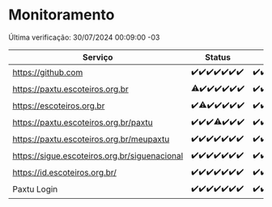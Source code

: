 # Monitoramento

Última verificação: 30/07/2024 00:09:00 -03

|Serviço|Status|Últimas 24h|
|---|---|---|
|https://github.com|<span title="2024-07-23: OK=24">✔️</span><span title="2024-07-24: OK=24">✔️</span><span title="2024-07-25: OK=24">✔️</span><span title="2024-07-26: OK=24">✔️</span><span title="2024-07-27: OK=24">✔️</span><span title="2024-07-28: OK=23">✔️</span><span title="2024-07-29: OK=4">✔️</span>|<span title="29/07/2024 01:09:00 -03 : 200">✔️</span><span title="29/07/2024 02:08:00 -03 : 200">✔️</span><span title="29/07/2024 03:11:00 -03 : 200">✔️</span><span title="29/07/2024 04:08:00 -03 : 200">✔️</span><span title="29/07/2024 05:10:00 -03 : 200">✔️</span><span title="29/07/2024 06:08:00 -03 : 200">✔️</span><span title="29/07/2024 07:08:00 -03 : 200">✔️</span><span title="29/07/2024 08:06:00 -03 : 200">✔️</span><span title="29/07/2024 09:13:00 -03 : 200">✔️</span><span title="29/07/2024 10:12:00 -03 : 200">✔️</span><span title="29/07/2024 11:07:00 -03 : 200">✔️</span><span title="29/07/2024 12:07:00 -03 : 200">✔️</span><span title="29/07/2024 13:08:00 -03 : 200">✔️</span><span title="29/07/2024 14:06:00 -03 : 200">✔️</span><span title="29/07/2024 15:09:00 -03 : 200">✔️</span><span title="29/07/2024 16:05:00 -03 : 200">✔️</span><span title="29/07/2024 17:08:00 -03 : 200">✔️</span><span title="29/07/2024 18:08:00 -03 : 200">✔️</span><span title="29/07/2024 19:09:00 -03 : 200">✔️</span><span title="29/07/2024 20:06:00 -03 : 200">✔️</span><span title="29/07/2024 21:34:00 -03 : 200">✔️</span><span title="29/07/2024 22:57:00 -03 : 200">✔️</span><span title="29/07/2024 23:31:00 -03 : 200">✔️</span><span title="30/07/2024 00:09:00 -03 : 200">✔️</span>|
|https://paxtu.escoteiros.org.br|<span title="2024-07-23: OK=23, Falhas=1">⚠️</span><span title="2024-07-24: OK=24">✔️</span><span title="2024-07-25: OK=24">✔️</span><span title="2024-07-26: OK=24">✔️</span><span title="2024-07-27: OK=24">✔️</span><span title="2024-07-28: OK=23">✔️</span><span title="2024-07-29: OK=4">✔️</span>|<span title="29/07/2024 01:09:00 -03 : 200">✔️</span><span title="29/07/2024 02:08:00 -03 : 200">✔️</span><span title="29/07/2024 03:11:00 -03 : 200">✔️</span><span title="29/07/2024 04:08:00 -03 : 200">✔️</span><span title="29/07/2024 05:10:00 -03 : 200">✔️</span><span title="29/07/2024 06:08:00 -03 : 200">✔️</span><span title="29/07/2024 07:08:00 -03 : 200">✔️</span><span title="29/07/2024 08:06:00 -03 : 200">✔️</span><span title="29/07/2024 09:13:00 -03 : 200">✔️</span><span title="29/07/2024 10:12:00 -03 : 200">✔️</span><span title="29/07/2024 11:07:00 -03 : 200">✔️</span><span title="29/07/2024 12:07:00 -03 : 200">✔️</span><span title="29/07/2024 13:08:00 -03 : 200">✔️</span><span title="29/07/2024 14:06:00 -03 : 200">✔️</span><span title="29/07/2024 15:09:00 -03 : 200">✔️</span><span title="29/07/2024 16:05:00 -03 : 200">✔️</span><span title="29/07/2024 17:08:00 -03 : 200">✔️</span><span title="29/07/2024 18:08:00 -03 : 200">✔️</span><span title="29/07/2024 19:09:00 -03 : 200">✔️</span><span title="29/07/2024 20:06:00 -03 : 200">✔️</span><span title="29/07/2024 21:34:00 -03 : 200">✔️</span><span title="29/07/2024 22:57:00 -03 : 200">✔️</span><span title="29/07/2024 23:31:00 -03 : 200">✔️</span><span title="30/07/2024 00:09:00 -03 : 200">✔️</span>|
|https://escoteiros.org.br|<span title="2024-07-23: OK=24">✔️</span><span title="2024-07-24: OK=22, Falhas=2">⚠️</span><span title="2024-07-25: OK=24">✔️</span><span title="2024-07-26: OK=24">✔️</span><span title="2024-07-27: OK=24">✔️</span><span title="2024-07-28: OK=23">✔️</span><span title="2024-07-29: OK=4">✔️</span>|<span title="29/07/2024 01:09:00 -03 : 200">✔️</span><span title="29/07/2024 02:08:00 -03 : 200">✔️</span><span title="29/07/2024 03:11:00 -03 : 200">✔️</span><span title="29/07/2024 04:08:00 -03 : 200">✔️</span><span title="29/07/2024 05:10:00 -03 : 200">✔️</span><span title="29/07/2024 06:08:00 -03 : 200">✔️</span><span title="29/07/2024 07:08:00 -03 : 200">✔️</span><span title="29/07/2024 08:06:00 -03 : 200">✔️</span><span title="29/07/2024 09:13:00 -03 : 200">✔️</span><span title="29/07/2024 10:12:00 -03 : 200">✔️</span><span title="29/07/2024 11:07:00 -03 : 200">✔️</span><span title="29/07/2024 12:07:00 -03 : 200">✔️</span><span title="29/07/2024 13:08:00 -03 : 200">✔️</span><span title="29/07/2024 14:06:00 -03 : 200">✔️</span><span title="29/07/2024 15:09:00 -03 : 200">✔️</span><span title="29/07/2024 16:05:00 -03 : 200">✔️</span><span title="29/07/2024 17:08:00 -03 : 200">✔️</span><span title="29/07/2024 18:08:00 -03 : 200">✔️</span><span title="29/07/2024 19:09:00 -03 : 200">✔️</span><span title="29/07/2024 20:06:00 -03 : 200">✔️</span><span title="29/07/2024 21:34:00 -03 : 200">✔️</span><span title="29/07/2024 22:57:00 -03 : 200">✔️</span><span title="29/07/2024 23:31:00 -03 : 200">✔️</span><span title="30/07/2024 00:09:00 -03 : 200">✔️</span>|
|https://paxtu.escoteiros.org.br/paxtu|<span title="2024-07-23: OK=24">✔️</span><span title="2024-07-24: OK=24">✔️</span><span title="2024-07-25: OK=24">✔️</span><span title="2024-07-26: OK=23, Falhas=1">⚠️</span><span title="2024-07-27: OK=24">✔️</span><span title="2024-07-28: OK=23">✔️</span><span title="2024-07-29: OK=4">✔️</span>|<span title="29/07/2024 01:09:00 -03 : 200">✔️</span><span title="29/07/2024 02:08:00 -03 : 200">✔️</span><span title="29/07/2024 03:11:00 -03 : 200">✔️</span><span title="29/07/2024 04:08:00 -03 : 200">✔️</span><span title="29/07/2024 05:10:00 -03 : 200">✔️</span><span title="29/07/2024 06:08:00 -03 : 200">✔️</span><span title="29/07/2024 07:08:00 -03 : 200">✔️</span><span title="29/07/2024 08:06:00 -03 : 200">✔️</span><span title="29/07/2024 09:13:00 -03 : 200">✔️</span><span title="29/07/2024 10:12:00 -03 : 200">✔️</span><span title="29/07/2024 11:07:00 -03 : 200">✔️</span><span title="29/07/2024 12:07:00 -03 : 200">✔️</span><span title="29/07/2024 13:08:00 -03 : 200">✔️</span><span title="29/07/2024 14:06:00 -03 : 200">✔️</span><span title="29/07/2024 15:09:00 -03 : 200">✔️</span><span title="29/07/2024 16:05:00 -03 : 200">✔️</span><span title="29/07/2024 17:08:00 -03 : 200">✔️</span><span title="29/07/2024 18:08:00 -03 : 200">✔️</span><span title="29/07/2024 19:09:00 -03 : 200">✔️</span><span title="29/07/2024 20:06:00 -03 : 200">✔️</span><span title="29/07/2024 21:35:00 -03 : 200">✔️</span><span title="29/07/2024 22:57:00 -03 : 200">✔️</span><span title="29/07/2024 23:31:00 -03 : 200">✔️</span><span title="30/07/2024 00:09:00 -03 : 200">✔️</span>|
|https://paxtu.escoteiros.org.br/meupaxtu|<span title="2024-07-23: OK=24">✔️</span><span title="2024-07-24: OK=24">✔️</span><span title="2024-07-25: OK=24">✔️</span><span title="2024-07-26: OK=24">✔️</span><span title="2024-07-27: OK=24">✔️</span><span title="2024-07-28: OK=23">✔️</span><span title="2024-07-29: OK=4">✔️</span>|<span title="29/07/2024 01:09:00 -03 : 200">✔️</span><span title="29/07/2024 02:08:00 -03 : 200">✔️</span><span title="29/07/2024 03:11:00 -03 : 200">✔️</span><span title="29/07/2024 04:08:00 -03 : 200">✔️</span><span title="29/07/2024 05:10:00 -03 : 200">✔️</span><span title="29/07/2024 06:08:00 -03 : 200">✔️</span><span title="29/07/2024 07:08:00 -03 : 200">✔️</span><span title="29/07/2024 08:06:00 -03 : 200">✔️</span><span title="29/07/2024 09:13:00 -03 : 200">✔️</span><span title="29/07/2024 10:12:00 -03 : 200">✔️</span><span title="29/07/2024 11:07:00 -03 : 200">✔️</span><span title="29/07/2024 12:07:00 -03 : 200">✔️</span><span title="29/07/2024 13:08:00 -03 : 200">✔️</span><span title="29/07/2024 14:06:00 -03 : 200">✔️</span><span title="29/07/2024 15:09:00 -03 : 200">✔️</span><span title="29/07/2024 16:06:00 -03 : 200">✔️</span><span title="29/07/2024 17:08:00 -03 : 200">✔️</span><span title="29/07/2024 18:08:00 -03 : 200">✔️</span><span title="29/07/2024 19:09:00 -03 : 200">✔️</span><span title="29/07/2024 20:06:00 -03 : 200">✔️</span><span title="29/07/2024 21:35:00 -03 : 200">✔️</span><span title="29/07/2024 22:57:00 -03 : 200">✔️</span><span title="29/07/2024 23:31:00 -03 : 200">✔️</span><span title="30/07/2024 00:09:00 -03 : 200">✔️</span>|
|https://sigue.escoteiros.org.br/siguenacional|<span title="2024-07-23: OK=24">✔️</span><span title="2024-07-24: OK=24">✔️</span><span title="2024-07-25: OK=24">✔️</span><span title="2024-07-26: OK=24">✔️</span><span title="2024-07-27: OK=24">✔️</span><span title="2024-07-28: OK=23">✔️</span><span title="2024-07-29: OK=4">✔️</span>|<span title="29/07/2024 01:09:00 -03 : 200">✔️</span><span title="29/07/2024 02:08:00 -03 : 200">✔️</span><span title="29/07/2024 03:11:00 -03 : 200">✔️</span><span title="29/07/2024 04:08:00 -03 : 200">✔️</span><span title="29/07/2024 05:10:00 -03 : 200">✔️</span><span title="29/07/2024 06:08:00 -03 : 200">✔️</span><span title="29/07/2024 07:08:00 -03 : 200">✔️</span><span title="29/07/2024 08:06:00 -03 : 200">✔️</span><span title="29/07/2024 09:13:00 -03 : 200">✔️</span><span title="29/07/2024 10:12:00 -03 : 200">✔️</span><span title="29/07/2024 11:07:00 -03 : 200">✔️</span><span title="29/07/2024 12:07:00 -03 : 200">✔️</span><span title="29/07/2024 13:08:00 -03 : 200">✔️</span><span title="29/07/2024 14:06:00 -03 : 200">✔️</span><span title="29/07/2024 15:09:00 -03 : 200">✔️</span><span title="29/07/2024 16:06:00 -03 : 200">✔️</span><span title="29/07/2024 17:08:00 -03 : 200">✔️</span><span title="29/07/2024 18:08:00 -03 : 200">✔️</span><span title="29/07/2024 19:09:00 -03 : 200">✔️</span><span title="29/07/2024 20:06:00 -03 : 200">✔️</span><span title="29/07/2024 21:35:00 -03 : 200">✔️</span><span title="29/07/2024 22:57:00 -03 : 200">✔️</span><span title="29/07/2024 23:31:00 -03 : 200">✔️</span><span title="30/07/2024 00:09:00 -03 : 200">✔️</span>|
|https://id.escoteiros.org.br/|<span title="2024-07-23: OK=24">✔️</span><span title="2024-07-24: OK=24">✔️</span><span title="2024-07-25: OK=24">✔️</span><span title="2024-07-26: OK=24">✔️</span><span title="2024-07-27: OK=24">✔️</span><span title="2024-07-28: OK=23">✔️</span><span title="2024-07-29: OK=4">✔️</span>|<span title="29/07/2024 01:09:00 -03 : 200">✔️</span><span title="29/07/2024 02:08:00 -03 : 200">✔️</span><span title="29/07/2024 03:11:00 -03 : 200">✔️</span><span title="29/07/2024 04:08:00 -03 : 200">✔️</span><span title="29/07/2024 05:10:00 -03 : 200">✔️</span><span title="29/07/2024 06:08:00 -03 : 200">✔️</span><span title="29/07/2024 07:08:00 -03 : 200">✔️</span><span title="29/07/2024 08:06:00 -03 : 200">✔️</span><span title="29/07/2024 09:13:00 -03 : 200">✔️</span><span title="29/07/2024 10:12:00 -03 : 200">✔️</span><span title="29/07/2024 11:07:00 -03 : 200">✔️</span><span title="29/07/2024 12:07:00 -03 : 200">✔️</span><span title="29/07/2024 13:08:00 -03 : 200">✔️</span><span title="29/07/2024 14:06:00 -03 : 200">✔️</span><span title="29/07/2024 15:09:00 -03 : 200">✔️</span><span title="29/07/2024 16:06:00 -03 : 200">✔️</span><span title="29/07/2024 17:08:00 -03 : 200">✔️</span><span title="29/07/2024 18:08:00 -03 : 200">✔️</span><span title="29/07/2024 19:09:00 -03 : 200">✔️</span><span title="29/07/2024 20:06:00 -03 : 200">✔️</span><span title="29/07/2024 21:35:00 -03 : 200">✔️</span><span title="29/07/2024 22:57:00 -03 : 200">✔️</span><span title="29/07/2024 23:31:00 -03 : 200">✔️</span><span title="30/07/2024 00:09:00 -03 : 200">✔️</span>|
|Paxtu Login|<span title="2024-07-23: OK=24">✔️</span><span title="2024-07-24: OK=24">✔️</span><span title="2024-07-25: OK=24">✔️</span><span title="2024-07-26: OK=24">✔️</span><span title="2024-07-27: OK=24">✔️</span><span title="2024-07-28: OK=23">✔️</span><span title="2024-07-29: OK=4">✔️</span>|<span title="29/07/2024 01:09:00 -03 : 200">✔️</span><span title="29/07/2024 02:08:00 -03 : 200">✔️</span><span title="29/07/2024 03:11:00 -03 : 200">✔️</span><span title="29/07/2024 04:08:00 -03 : 200">✔️</span><span title="29/07/2024 05:10:00 -03 : 200">✔️</span><span title="29/07/2024 06:08:00 -03 : 200">✔️</span><span title="29/07/2024 07:08:00 -03 : 200">✔️</span><span title="29/07/2024 08:06:00 -03 : 200">✔️</span><span title="29/07/2024 09:13:00 -03 : 200">✔️</span><span title="29/07/2024 10:12:00 -03 : 200">✔️</span><span title="29/07/2024 11:07:00 -03 : 200">✔️</span><span title="29/07/2024 12:07:00 -03 : 200">✔️</span><span title="29/07/2024 13:08:00 -03 : 200">✔️</span><span title="29/07/2024 14:06:00 -03 : 200">✔️</span><span title="29/07/2024 15:09:00 -03 : 200">✔️</span><span title="29/07/2024 16:06:00 -03 : 200">✔️</span><span title="29/07/2024 17:08:00 -03 : 200">✔️</span><span title="29/07/2024 18:08:00 -03 : 200">✔️</span><span title="29/07/2024 19:09:00 -03 : 200">✔️</span><span title="29/07/2024 20:06:00 -03 : 200">✔️</span><span title="29/07/2024 21:35:00 -03 : 200">✔️</span><span title="29/07/2024 22:57:00 -03 : 200">✔️</span><span title="29/07/2024 23:31:00 -03 : 200">✔️</span><span title="30/07/2024 00:09:00 -03 : 200">✔️</span>|
